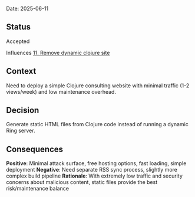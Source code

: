 
Date: 2025-06-11

## Status

Accepted

Influences [11. Remove dynamic clojure site](0011-remove-dynamic-clojure-site.md)

## Context

 Need to deploy a simple Clojure consulting website with minimal traffic (1-2 views/week) and low maintenance overhead.

## Decision

Generate static HTML files from Clojure code instead of running a dynamic Ring server.

## Consequences
**Positive**: Minimal attack surface, free hosting options, fast loading, simple deployment
**Negative**: Need separate RSS sync process, slightly more complex build pipeline
**Rationale**: With extremely low traffic and security concerns about malicious content, static files provide the best risk/maintenance balance

